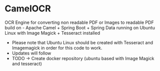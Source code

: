 # CamelOCR
OCR Engine for converting non readable PDF or Images to readable PDF build on - Apache Camel + Spring Boot + Spring Data running on Ubuntu Linux with  Image Magick + Tesseract installed
- Please note that Ubuntu Linux should be created with Tesseract and Imagemagick in order for this code to work. 
- Updates will follow
- TODO -> Create docker repository (ubuntu based with Image Magick and tesseract)
